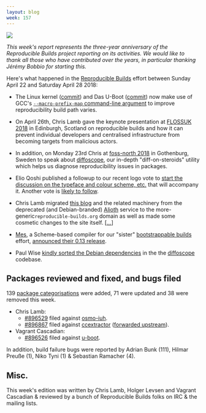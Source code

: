 ```yaml
---
layout: blog
week: 157
---
```


![](https://i.imgur.com/tr0KYZY.jpg)

*This week's report represents the three-year anniversary of the Reproducible Builds project reporting on its activities. We would like to thank all those who have contributed over the years, in particular thanking Jérémy Bobbio for starting this.*

Here's what happened in the [Reproducible Builds](https://reproducible-builds.org) effort between Sunday April 22 and Saturday April 28 2018:

* The Linux kernel ([commit](https://git.kernel.org/pub/scm/linux/kernel/git/torvalds/linux.git/commit/?id=a73619a845d5625079cc1b3b820f44c899618388)) and Das U-Boot ([commit](http://git.denx.de/?p=u-boot.git;a=commit;h=1eb2e71edd55e16562e3912881c449db69623352)) now make use of GCC's [`--macro-prefix-map` command-line argument](https://gcc.gnu.org/bugzilla/show_bug.cgi?id=70268) to improve reproducibility build path varies.

* On April 26th, Chris Lamb gave the keynote presentation at [FLOSSUK 2018](https://www.flossuk.org/membership/spring-conference-2018/) in Edinburgh, Scotland on reproducible builds and how it can prevent individual developers and centralised infrastructure from becoming targets from malicious actors.

* In addition, on Monday 23rd Chris at [foss-north 2018](http://foss-north.se/2018/speakers-and-talks.html#clamb) in Gothenburg, Sweden to speak about [diffoscope](https://diffoscope.org), our in-depth "diff-on-steroids" utility which helps us diagnose reproducibility issues in packages.

* Elio Qoshi published a followup to our recent logo vote to [start the discussion on the typeface and colour scheme, etc.](https://lists.reproducible-builds.org/pipermail/rb-general/2018-April/000894.html) that will accompany it. Another vote is [likely to follow](https://lists.reproducible-builds.org/pipermail/rb-general/2018-April/000904.html).

* Chris Lamb migrated [this blog](https://reproducible-builds.org/blog/) and the related machinery from the deprecated (and Debian-branded) [Alioth](https://wiki.debian.org/Alioth) service to the more-generic`reproducible-builds.org` domain as well as made some cosmetic changes to the site itself. [[...](https://anonscm.debian.org/git/reproducible/reproducible-website.git/commit/?id=4590ba0)]

- [Mes](https://gitlab.com/janneke/mes), a Scheme-based compiler for our "sister" [bootstrappable builds](http://bootstrappable.org) effort, [announced their 0.13 release](https://lists.reproducible-builds.org/pipermail/rb-general/2018-April/000900.html).

* Paul Wise [kindly sorted the Debian dependencies](https://anonscm.debian.org/git/reproducible/diffoscope.git/commit/?id=2c30de3) in the the [diffoscope](https://diffoscope.org) codebase.


Packages reviewed and fixed, and bugs filed
-------------------------------------------

139 [package categorisations](https://tests.reproducible-builds.org/debian/index_issues.html) were added, 71 were updated and 38 were removed this week.

* Chris Lamb:
    * [#896529](https://bugs.debian.org/896529) filed against [osmo-iuh](https://tracker.debian.org/pkg/osmo-iuh).
    * [#896867](https://bugs.debian.org/896867) filed against [ccextractor](https://tracker.debian.org/pkg/ccextractor) ([forwarded upstream](https://github.com/CCExtractor/ccextractor/pull/976)).
* Vagrant Cascadian:
    * [#896526](https://bugs.debian.org/896526) filed against [u-boot](https://tracker.debian.org/pkg/u-boot).

In addition, build failure bugs were reported by Adrian Bunk (111), Hilmar Preuße (1), Niko Tyni (1) & Sebastian Ramacher (4).

Misc.
-----

This week's edition was written by Chris Lamb, Holger Levsen and Vagrant Cascadian & reviewed by a bunch of Reproducible Builds folks on IRC & the mailing lists.
